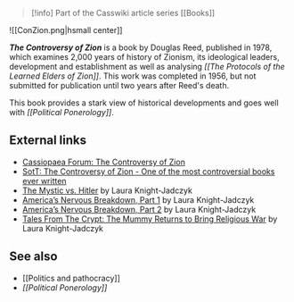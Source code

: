 > [!info] Part of the Casswiki article series [[Books]]

![[ConZion.png|hsmall center]]


_**The Controversy of Zion**_ is a book by Douglas Reed, published in 1978, which examines 2,000 years of history of Zionism, its ideological leaders, development and establishment as well as analysing _[[The Protocols of the Learned Elders of Zion]]_. This work was completed in 1956, but not submitted for publication until two years after Reed's death.

This book provides a stark view of historical developments and goes well with _[[Political Ponerology]]_.

External links
--------------

*   [Cassiopaea Forum: The Controversy of Zion](https://cassiopaea.org/forum/index.php/topic,3026.0.html)
*   [SotT: The Controversy of Zion - One of the most controversial books ever written](http://www.sott.net/article/174382-The-Controversy-of-Zion-One-of-the-most-controversial-books-ever-written)
*   [The Mystic vs. Hitler](http://cassiopaea.org/2012/02/21/2611/) by Laura Knight-Jadczyk
*   [America’s Nervous Breakdown, Part 1](http://cassiopaea.org/2012/08/12/americas-nervous-breakdown/) by Laura Knight-Jadczyk
*   [America’s Nervous Breakdown, Part 2](http://cassiopaea.org/2012/08/18/americas-nervous-breakdown-2/) by Laura Knight-Jadczyk
*   [Tales From The Crypt: The Mummy Returns to Bring Religious War](http://cassiopaea.org/2012/08/10/tales-from-the-crypt-the-mummy-returns-to-bring-religious-war/) by Laura Knight-Jadczyk

See also
--------

*   [[Politics and pathocracy]]
*   _[[Political Ponerology]]_